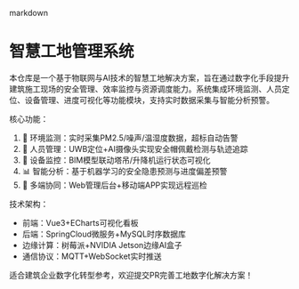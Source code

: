 markdown
# 智慧工地管理系统
 
本仓库是一个基于物联网与AI技术的智慧工地解决方案，旨在通过数字化手段提升建筑施工现场的安全管理、效率监控与资源调度能力。系统集成环境监测、人员定位、设备管理、进度可视化等功能模块，支持实时数据采集与智能分析预警。
 
核心功能：
1. 📡 环境监测：实时采集PM2.5/噪声/温湿度数据，超标自动告警
2. 👷 人员管理：UWB定位+AI摄像头实现安全帽佩戴检测与轨迹追踪
3. 🚧 设备监控：BIM模型联动塔吊/升降机运行状态可视化
4. 📊 智能分析：基于机器学习的安全隐患预测与进度偏差预警
5. 📱 多端协同：Web管理后台+移动端APP实现远程巡检
 
技术架构：
- 前端：Vue3+ECharts可视化看板
- 后端：SpringCloud微服务+MySQL时序数据库
- 边缘计算：树莓派+NVIDIA Jetson边缘AI盒子
- 通信协议：MQTT+WebSocket实时推送
 
适合建筑企业数字化转型参考，欢迎提交PR完善工地数字化解决方案！
